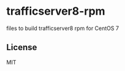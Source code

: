 trafficserver8-rpm
==================

files to build trafficserver8 rpm for CentOS 7

## License
MIT
